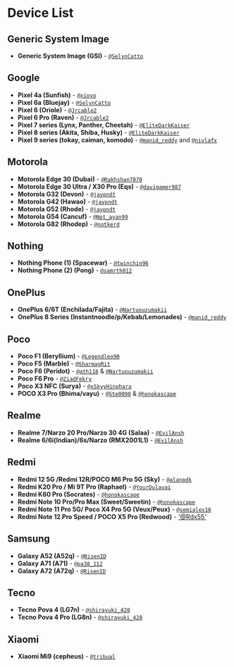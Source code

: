 # Device List

## Generic System Image
- **Generic System Image (GSI)** - [`@SelynCatto`](https://t.me/SelynCatto)

## Google
- **Pixel 4a (Sunfish)** - [`@xioyo`](https://t.me/xioyo)
- **Pixel 6a (Bluejay)** - [`@SelynCatto`](https://t.me/SelynCatto)
- **Pixel 6 (Oriole)** - [`@Jrcable2`](https://t.me/Jrcable2)
- **Pixel 6 Pro (Raven)** - [`@Jrcable2`](https://t.me/Jrcable2)
- **Pixel 7 series (Lynx, Panther, Cheetah)** - [`@EliteDarkKaiser`](https://t.me/EliteDarkKaiser)
- **Pixel 8 series (Akita, Shiba, Husky)** - [`@EliteDarkKaiser`](https://t.me/EliteDarkKaiser)
- **Pixel 9 series (tokay, caiman, komodo)** - [`@manid_reddy`](https://t.me/manid_reddy) and [`@nivlafx`](https://t.me/nivlafx)

## Motorola
- **Motorola Edge 30 (Dubai)** - [`@Rakhshan7070`](https://t.me/shan_rakh)
- **Motorola Edge 30 Ultra / X30 Pro (Eqs)** - [`@davigamer987`](https://t.me/davigamer987)
- **Motorola G32 (Devon)** - [`@jaypndt`](https://t.me/jaypndt)
- **Motorola G42 (Hawao)** - [`@jaypndt`](https://t.me/jaypndt)
- **Motorola G52 (Rhode)** - [`@jaypndt`](https://t.me/jaypndt)
- **Motorola G54 (Cancuf)** - [`@Not_ayan99`](https://t.me/Not_ayan99)
- **Motorola G82 (Rhodep)** - [`@notkerd`](https://t.me/notkerd)

## Nothing
- **Nothing Phone (1) (Spacewar)** - [`@twinchin96`](https://t.me/twinchin96)
- **Nothing Phone (2) (Pong)** - [`@samrth012`](https://t.me/samrth012)

## OnePlus
- **OnePlus 6/6T (Enchilada/Fajita)** - [`@Nartuouzumakii`](https://t.me/Nartuouzumakii)
- **OnePlus 8 Series (Instantnoodle/p/Kebab/Lemonades)** - [`@manid_reddy`](https://t.me/manid_reddy)

## Poco
- **Poco F1 (Beryllium)** - [`@Legendleo90`](https://t.me/Legendleo90)
- **Poco F5 (Marble)** - [`@SharmagRit`](https://t.me/SharmagRit)
- **Poco F6 (Peridot)** - [`@ath118`](https://t.me/ath118) & [`@Nartuouzumakii`](https://t.me/Nartuouzumakii)
- **Poco F6 Pro** - [`@ZiadFekry`](https://t.me/ZiadFekry)
- **Poco X3 NFC (Surya)** - [`@xSkyyHinohara`](https://t.me/xSkyyHinohara)
- **POCO X3 Pro (Bhima/vayu)** - [`@Ste0090`](https://t.me/Ste0090) & [`@honokascape`](https://t.me/honokascape)

## Realme
- **Realme 7/Narzo 20 Pro/Narzo 30 4G (Salaa)** - [`@EvilAnsh`](https://t.me/EvilAnsh)
- **Realme 6/6i(Indian)/6s/Narzo (RMX2001L1)** - [`@EvilAnsh`](https://t.me/EvilAnsh)

## Redmi
- **Redmi 12 5G /Redmi 12R/POCO M6 Pro 5G (Sky)** - [`@alanpdk`](https://t.me/alanpdk)
- **Redmi K20 Pro / Mi 9T Pro (Raphael)** - [`@YourDulavai`](https://t.me/YourDulavai)
- **Redmi K60 Pro (Socrates)** - [`@honokascape`](https://t.me/honokascape)
- **Redmi Note 10 Pro/Pro Max (Sweet/Sweetin)** - [`@honokascape`](https://t.me/honokascape)
- **Redmi Note 11 Pro 5G/ Poco X4 Pro 5G (Veux/Peux)** - [`@semialex16`](https://t.me/semialex16)
- **Redmi Note 12 Pro Speed / POCO X5 Pro (Redwood)** - ['@Rdx55'](https://t.me/Rdx55)

## Samsung
- **Galaxy A52 (A52q)** - [`@RisenID`](https://t.me/RisenID)
- **Galaxy A71 (A71)** - [`@pa38_112`](https://t.me/pa38_112)
- **Galaxy A72 (A72q)** - [`@RisenID`](https://t.me/RisenID)

## Tecno
- **Tecno Pova 4 (LG7n)** - [`@shirayuki_428`](https://t.me/shirayuki_428)
- **Tecno Pova 4 Pro (LG8n)** - [`@shirayuki_428`](https://t.me/shirayuki_428)

## Xiaomi
- **Xiaomi Mi9 (cepheus)** - [`@tribual`](https://t.me/tribual)
